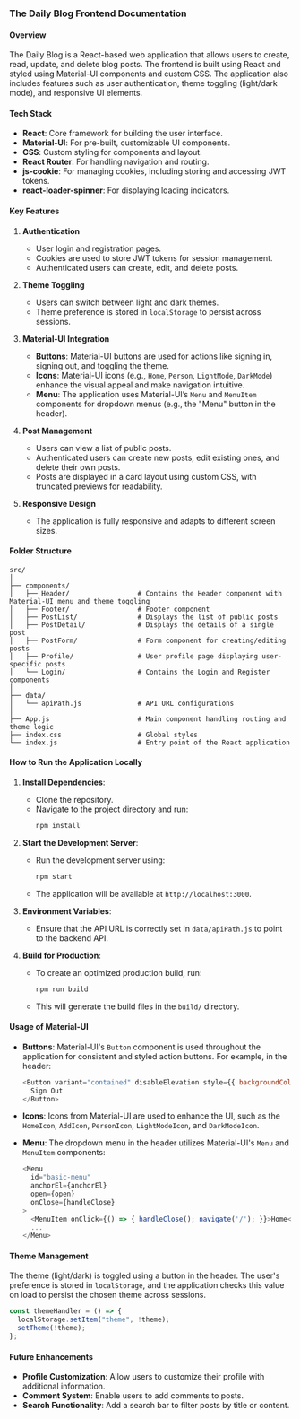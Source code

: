 ### The Daily Blog Frontend Documentation

#### Overview
The Daily Blog is a React-based web application that allows users to create, read, update, and delete blog posts. The frontend is built using React and styled using Material-UI components and custom CSS. The application also includes features such as user authentication, theme toggling (light/dark mode), and responsive UI elements.

#### Tech Stack
- **React**: Core framework for building the user interface.
- **Material-UI**: For pre-built, customizable UI components.
- **CSS**: Custom styling for components and layout.
- **React Router**: For handling navigation and routing.
- **js-cookie**: For managing cookies, including storing and accessing JWT tokens.
- **react-loader-spinner**: For displaying loading indicators.
  
#### Key Features

1. **Authentication**
   - User login and registration pages.
   - Cookies are used to store JWT tokens for session management.
   - Authenticated users can create, edit, and delete posts.

2. **Theme Toggling**
   - Users can switch between light and dark themes.
   - Theme preference is stored in `localStorage` to persist across sessions.

3. **Material-UI Integration**
   - **Buttons**: Material-UI buttons are used for actions like signing in, signing out, and toggling the theme.
   - **Icons**: Material-UI icons (e.g., `Home`, `Person`, `LightMode`, `DarkMode`) enhance the visual appeal and make navigation intuitive.
   - **Menu**: The application uses Material-UI’s `Menu` and `MenuItem` components for dropdown menus (e.g., the "Menu" button in the header).

4. **Post Management**
   - Users can view a list of public posts.
   - Authenticated users can create new posts, edit existing ones, and delete their own posts.
   - Posts are displayed in a card layout using custom CSS, with truncated previews for readability.

5. **Responsive Design**
   - The application is fully responsive and adapts to different screen sizes.

#### Folder Structure
```
src/
│
├── components/
│   ├── Header/                 # Contains the Header component with Material-UI menu and theme toggling
│   ├── Footer/                 # Footer component
│   ├── PostList/               # Displays the list of public posts
│   ├── PostDetail/             # Displays the details of a single post
│   ├── PostForm/               # Form component for creating/editing posts
│   ├── Profile/                # User profile page displaying user-specific posts
│   └── Login/                  # Contains the Login and Register components
│
├── data/
│   └── apiPath.js              # API URL configurations
│
├── App.js                      # Main component handling routing and theme logic
├── index.css                   # Global styles
└── index.js                    # Entry point of the React application
```

#### How to Run the Application Locally

1. **Install Dependencies**:
   - Clone the repository.
   - Navigate to the project directory and run:
     ```bash
     npm install
     ```

2. **Start the Development Server**:
   - Run the development server using:
     ```bash
     npm start
     ```
   - The application will be available at `http://localhost:3000`.

3. **Environment Variables**:
   - Ensure that the API URL is correctly set in `data/apiPath.js` to point to the backend API.

4. **Build for Production**:
   - To create an optimized production build, run:
     ```bash
     npm run build
     ```
   - This will generate the build files in the `build/` directory.

#### Usage of Material-UI

- **Buttons**:
  Material-UI's `Button` component is used throughout the application for consistent and styled action buttons. For example, in the header:
  ```javascript
  <Button variant="contained" disableElevation style={{ backgroundColor: "#d23df8" }} onClick={logOutHandler}>
    Sign Out
  </Button>
  ```

- **Icons**:
  Icons from Material-UI are used to enhance the UI, such as the `HomeIcon`, `AddIcon`, `PersonIcon`, `LightModeIcon`, and `DarkModeIcon`.

- **Menu**:
  The dropdown menu in the header utilizes Material-UI's `Menu` and `MenuItem` components:
  ```javascript
  <Menu
    id="basic-menu"
    anchorEl={anchorEl}
    open={open}
    onClose={handleClose}
  >
    <MenuItem onClick={() => { handleClose(); navigate('/'); }}>Home</MenuItem>
    ...
  </Menu>
  ```

#### Theme Management
The theme (light/dark) is toggled using a button in the header. The user's preference is stored in `localStorage`, and the application checks this value on load to persist the chosen theme across sessions.

```javascript
const themeHandler = () => {
  localStorage.setItem("theme", !theme);
  setTheme(!theme);
};
```

#### Future Enhancements

- **Profile Customization**: Allow users to customize their profile with additional information.
- **Comment System**: Enable users to add comments to posts.
- **Search Functionality**: Add a search bar to filter posts by title or content.
